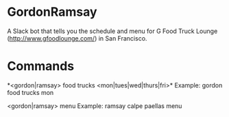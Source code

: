 # GordonRamsay

A Slack bot that tells you the schedule and menu for G Food Truck Lounge (http://www.gfoodlounge.com/) in San Francisco.

# Commands

\*<gordon|ramsay> food trucks <mon|tues|wed|thurs|fri>\*
Example: gordon food trucks mon

<gordon|ramsay> <truck name> menu
Example: ramsay calpe paellas menu

